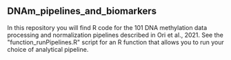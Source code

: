 ## DNAm_pipelines_and_biomarkers

In this repository you will find R code for the 101 DNA methylation data processing and normalization pipelines described in Ori et al., 2021. See the "function_runPipelines.R" script for an R function that allows you to run your choice of analytical pipeline.

